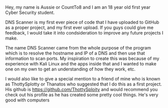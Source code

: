 Hey, my name is Aussie or CountTo8 and I am an 18 year old first year Cyber Security student.

DNS Scanner is my first ever piece of code that I have uploaded to GitHub as a proper project, and my first ever upload. If you guys could give me feedback, I would take it into condsideration to improve any future projects I make.

The name DNS Scanner came from the whole purpose of the program which is to resolve the hostname and IP of a DNS and then use that information to scan ports. My inspiration to create this was because of my experience with Kali Linux and the apps inside that and I wanted to make one on my own to get an understanding of how they work, etc.

I would also like to give a special mention to a friend of mine who is known as ThottySplotty or Thanatos who suggested that I do this as a first project. His github is https://github.com/ThottySploity and would recommend you check out his profile as he has created some pretty cool things. He's very good with computers
